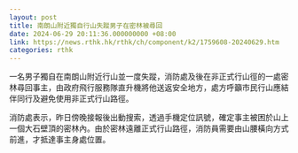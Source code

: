 ```yaml
---
layout: post
title: 南朗山附近獨自行山失蹤男子在密林被尋回
date: 2024-06-29 20:11:36.000000000 +08:00
link: https://news.rthk.hk/rthk/ch/component/k2/1759608-20240629.htm
categories: rthk
---
```


一名男子獨自在南朗山附近行山並一度失蹤，消防處及後在非正式行山徑的一處密林尋回事主，由政府飛行服務隊直升機將他送返安全地方，處方呼籲市民行山應結伴同行及避免使用非正式行山路徑。

消防處表示，昨日傍晚接報後出動搜索，透過手機定位訊號，確定事主被困於山上一個大石壁頂的密林內。由於密林遠離正式行山路徑，消防員需要由山腰橫向方式前進，才抵達事主身處位置。
